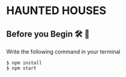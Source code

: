 # HAUNTED HOUSES

## Before you Begin 🛠 🔨

Write the following command in your terminal

```
$ npm install
$ npm start
````

